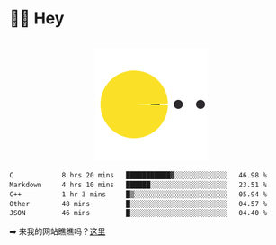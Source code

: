 
# 👋🏻 Hey
<div align="center">
	<br>
	<img src="https://raw.githubusercontent.com/Aniket965/Aniket965/master/pacman.svg?sanitize=true" width="200" height="200">
	<br>
</div>

<!--START_SECTION:waka-->

```txt
C            8 hrs 20 mins   ███████████▓░░░░░░░░░░░░░   46.98 %
Markdown     4 hrs 10 mins   ██████░░░░░░░░░░░░░░░░░░░   23.51 %
C++          1 hr 3 mins     █▒░░░░░░░░░░░░░░░░░░░░░░░   05.94 %
Other        48 mins         █░░░░░░░░░░░░░░░░░░░░░░░░   04.57 %
JSON         46 mins         █░░░░░░░░░░░░░░░░░░░░░░░░   04.40 %
```

<!--END_SECTION:waka-->

 ➡️  来我的网站瞧瞧吗？[这里](https://www.shaolongfei.com)
